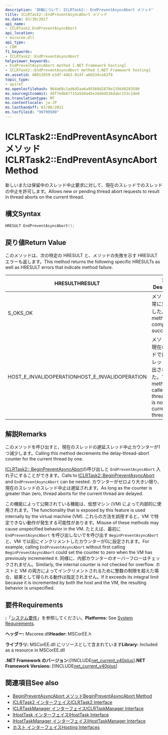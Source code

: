 ```yaml
---
description: '詳細について: ICLRTask2:: EndPreventAsyncAbort メソッド'
title: ICLRTask2::EndPreventAsyncAbort メソッド
ms.date: 03/30/2017
api_name:
- ICLRTask2.EndPreventAsyncAbort
api_location:
- mscoree.dll
api_type:
- COM
f1_keywords:
- ICLRTask2::EndPreventAsyncAbort
helpviewer_keywords:
- EndPreventAsyncAbort method [.NET Framework hosting]
- ICLRTask2::EndPreventAsyncAbort method [.NET Framework hosting]
ms.assetid: d8013659-e3df-44b3-814f-a6b534ce62f8
topic_type:
- apiref
ms.openlocfilehash: 964a68c1ad6d5aa6a95560d2870e135640283590
ms.sourcegitcommit: ddf7edb67715a5b9a45e3dd44536dabc153c1de0
ms.translationtype: MT
ms.contentlocale: ja-JP
ms.lasthandoff: 02/06/2021
ms.locfileid: "99799500"
---
```

# <a name="iclrtask2endpreventasyncabort-method"></a><span data-ttu-id="b0fe6-103">ICLRTask2::EndPreventAsyncAbort メソッド</span><span class="sxs-lookup"><span data-stu-id="b0fe6-103">ICLRTask2::EndPreventAsyncAbort Method</span></span>

<span data-ttu-id="b0fe6-104">新しいまたは保留中のスレッド中止要求に対して、現在のスレッドでのスレッドの中止を許可します。</span><span class="sxs-lookup"><span data-stu-id="b0fe6-104">Allows new or pending thread abort requests to result in thread aborts on the current thread.</span></span>  
  
## <a name="syntax"></a><span data-ttu-id="b0fe6-105">構文</span><span class="sxs-lookup"><span data-stu-id="b0fe6-105">Syntax</span></span>  
  
```cpp  
HRESULT EndPreventAsyncAbort();  
```  
  
## <a name="return-value"></a><span data-ttu-id="b0fe6-106">戻り値</span><span class="sxs-lookup"><span data-stu-id="b0fe6-106">Return Value</span></span>  

 <span data-ttu-id="b0fe6-107">このメソッドは、次の特定の HRESULT と、メソッドの失敗を示す HRESULT エラーも返します。</span><span class="sxs-lookup"><span data-stu-id="b0fe6-107">This method returns the following specific HRESULTs as well as HRESULT errors that indicate method failure.</span></span>  
  
|<span data-ttu-id="b0fe6-108">HRESULT</span><span class="sxs-lookup"><span data-stu-id="b0fe6-108">HRESULT</span></span>|<span data-ttu-id="b0fe6-109">説明</span><span class="sxs-lookup"><span data-stu-id="b0fe6-109">Description</span></span>|  
|-------------|-----------------|  
|<span data-ttu-id="b0fe6-110">S_OK</span><span class="sxs-lookup"><span data-stu-id="b0fe6-110">S_OK</span></span>|<span data-ttu-id="b0fe6-111">メソッドは正常に完了しました。</span><span class="sxs-lookup"><span data-stu-id="b0fe6-111">The method completed successfully.</span></span>|  
|<span data-ttu-id="b0fe6-112">HOST_E_INVALIDOPERATION</span><span class="sxs-lookup"><span data-stu-id="b0fe6-112">HOST_E_INVALIDOPERATION</span></span>|<span data-ttu-id="b0fe6-113">メソッドは、現在のスレッドではないスレッドで呼び出されました。</span><span class="sxs-lookup"><span data-stu-id="b0fe6-113">The method was called on a thread which is not the current thread.</span></span>|  
  
## <a name="remarks"></a><span data-ttu-id="b0fe6-114">解説</span><span class="sxs-lookup"><span data-stu-id="b0fe6-114">Remarks</span></span>  

 <span data-ttu-id="b0fe6-115">このメソッドを呼び出すと、現在のスレッドの遅延スレッド中止カウンターが1つ減少します。</span><span class="sxs-lookup"><span data-stu-id="b0fe6-115">Calling this method decrements the delay-thread-abort counter for the current thread by one.</span></span>  
  
 <span data-ttu-id="b0fe6-116">[ICLRTask2:: BeginPreventAsyncAbort](iclrtask2-beginpreventasyncabort-method.md)の呼び出しと `EndPreventAsyncAbort` 入れ子にすることができます。</span><span class="sxs-lookup"><span data-stu-id="b0fe6-116">Calls to [ICLRTask2::BeginPreventAsyncAbort](iclrtask2-beginpreventasyncabort-method.md) and `EndPreventAsyncAbort` can be nested.</span></span> <span data-ttu-id="b0fe6-117">カウンターがゼロより大きい限り、現在のスレッドのスレッド中止は遅延されます。</span><span class="sxs-lookup"><span data-stu-id="b0fe6-117">As long as the counter is greater than zero, thread aborts for the current thread are delayed.</span></span>  
  
 <span data-ttu-id="b0fe6-118">この機能によって公開されている機能は、仮想マシン (VM) によって内部的に使用されます。</span><span class="sxs-lookup"><span data-stu-id="b0fe6-118">The functionality that is exposed by this feature is used internally by the virtual machine (VM).</span></span> <span data-ttu-id="b0fe6-119">これらの方法を誤用すると、VM で特定できない動作が発生する可能性があります。</span><span class="sxs-lookup"><span data-stu-id="b0fe6-119">Misuse of these methods may cause unspecified behavior in the VM.</span></span> <span data-ttu-id="b0fe6-120">たとえば、最初に `EndPreventAsyncAbort` を呼び出しないでを呼び出す `BeginPreventAsyncAbort` と、VM で以前にインクリメントしたカウンターが0に設定されます。</span><span class="sxs-lookup"><span data-stu-id="b0fe6-120">For example, calling `EndPreventAsyncAbort` without first calling `BeginPreventAsyncAbort` could set the counter to zero when the VM has previously incremented it.</span></span> <span data-ttu-id="b0fe6-121">同様に、内部カウンターのオーバーフローはチェックされません。</span><span class="sxs-lookup"><span data-stu-id="b0fe6-121">Similarly, the internal counter is not checked for overflow.</span></span> <span data-ttu-id="b0fe6-122">ホストと VM の両方によってインクリメントされるために整数の制限を超えた場合、結果として得られる動作は指定されません。</span><span class="sxs-lookup"><span data-stu-id="b0fe6-122">If it exceeds its integral limit because it is incremented by both the host and the VM, the resulting behavior is unspecified.</span></span>  
  
## <a name="requirements"></a><span data-ttu-id="b0fe6-123">要件</span><span class="sxs-lookup"><span data-stu-id="b0fe6-123">Requirements</span></span>  

 <span data-ttu-id="b0fe6-124">**:**「[システム要件](../../get-started/system-requirements.md)」を参照してください。</span><span class="sxs-lookup"><span data-stu-id="b0fe6-124">**Platforms:** See [System Requirements](../../get-started/system-requirements.md).</span></span>  
  
 <span data-ttu-id="b0fe6-125">**ヘッダー:** Mscoree.dll</span><span class="sxs-lookup"><span data-stu-id="b0fe6-125">**Header:** MSCorEE.h</span></span>  
  
 <span data-ttu-id="b0fe6-126">**ライブラリ:** MSCorEE.dll にリソースとして含まれています</span><span class="sxs-lookup"><span data-stu-id="b0fe6-126">**Library:** Included as a resource in MSCorEE.dll</span></span>  
  
 <span data-ttu-id="b0fe6-127">**.NET Framework のバージョン:**[!INCLUDE[net_current_v40plus](../../../../includes/net-current-v40plus-md.md)]</span><span class="sxs-lookup"><span data-stu-id="b0fe6-127">**.NET Framework Versions:** [!INCLUDE[net_current_v40plus](../../../../includes/net-current-v40plus-md.md)]</span></span>  
  
## <a name="see-also"></a><span data-ttu-id="b0fe6-128">関連項目</span><span class="sxs-lookup"><span data-stu-id="b0fe6-128">See also</span></span>

- [<span data-ttu-id="b0fe6-129">BeginPreventAsyncAbort メソッド</span><span class="sxs-lookup"><span data-stu-id="b0fe6-129">BeginPreventAsyncAbort Method</span></span>](iclrtask2-beginpreventasyncabort-method.md)
- [<span data-ttu-id="b0fe6-130">ICLRTask2 インターフェイス</span><span class="sxs-lookup"><span data-stu-id="b0fe6-130">ICLRTask2 Interface</span></span>](iclrtask2-interface.md)
- [<span data-ttu-id="b0fe6-131">ICLRTaskManager インターフェイス</span><span class="sxs-lookup"><span data-stu-id="b0fe6-131">ICLRTaskManager Interface</span></span>](iclrtaskmanager-interface.md)
- [<span data-ttu-id="b0fe6-132">IHostTask インターフェイス</span><span class="sxs-lookup"><span data-stu-id="b0fe6-132">IHostTask Interface</span></span>](ihosttask-interface.md)
- [<span data-ttu-id="b0fe6-133">IHostTaskManager インターフェイス</span><span class="sxs-lookup"><span data-stu-id="b0fe6-133">IHostTaskManager Interface</span></span>](ihosttaskmanager-interface.md)
- [<span data-ttu-id="b0fe6-134">ホスト インターフェイス</span><span class="sxs-lookup"><span data-stu-id="b0fe6-134">Hosting Interfaces</span></span>](hosting-interfaces.md)
